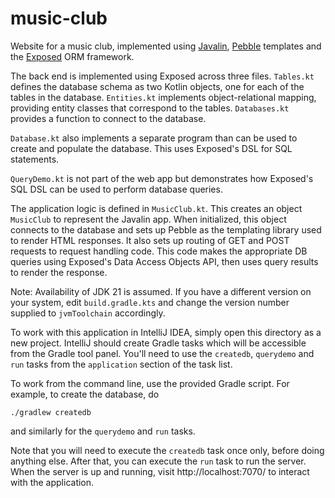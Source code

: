# music-club

Website for a music club, implemented using [Javalin][jav], [Pebble][peb]
templates and the [Exposed][orm] ORM framework.

The back end is implemented using Exposed across three files. `Tables.kt`
defines the database schema as two Kotlin objects, one for each of the tables
in  the database. `Entities.kt` implements object-relational mapping,
providing entity classes that correspond to the tables. `Databases.kt`
provides a function to connect to the database.

`Database.kt` also implements a separate program than can be used to create
and populate the database. This uses Exposed's DSL for SQL statements.

`QueryDemo.kt` is not part of the web app but demonstrates how Exposed's
SQL DSL can be used to perform database queries.

The application logic is defined in `MusicClub.kt`. This creates an  object
`MusicClub` to represent the Javalin app. When initialized, this object
connects to the database and sets up Pebble as the templating library used to
render HTML responses. It also sets up routing of GET and POST requests to
request handling code. This code makes the appropriate DB queries using
Exposed's Data Access Objects API, then uses query results to render
the response.

Note: Availability of JDK 21 is assumed. If you have a different version
on your system, edit `build.gradle.kts` and change the version number
supplied to `jvmToolchain` accordingly.

To work with this application in IntelliJ IDEA, simply open this directory
as a new project. IntelliJ should create Gradle tasks which will be
accessible from the Gradle tool panel. You'll need to use the `createdb`,
`querydemo` and `run` tasks from the `application` section of the task list.

To work from the command line, use the provided Gradle script. For example,
to create the database, do

    ./gradlew createdb

and similarly for the `querydemo` and `run` tasks.

Note that you will need to execute the `createdb` task once only, before
doing anything else. After that, you can execute the `run` task to run
the server. When the server is up and running, visit http://localhost:7070/
to interact with the application.

[jav]: https://javalin.io/
[peb]: https://pebbletemplates.io/
[orm]: https://jetbrains.github.io/Exposed/

